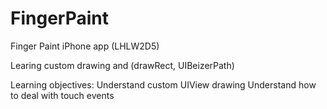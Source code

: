 # FingerPaint
Finger Paint iPhone app (LHLW2D5)

Learing custom drawing and (drawRect, UIBeizerPath)

Learning objectives:
Understand custom UIView drawing
Understand how to deal with touch events
